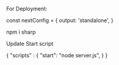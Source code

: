 For Deployment:

const nextConfig = {
    output: 'standalone',
}


npm i sharp

Update Start script

{
    "scripts" : {
        "start": "node server.js",
    }
}